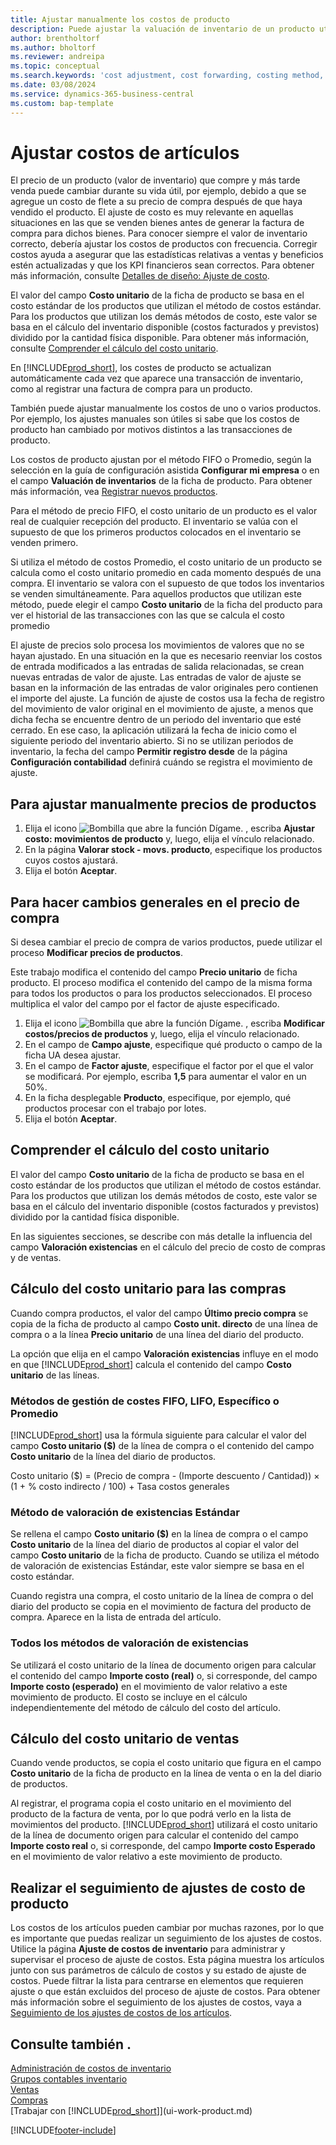 ```yaml
---
title: Ajustar manualmente los costos de producto
description: Puede ajustar la valuación de inventario de un producto utilizando los métodos de cálculo de costos FIFO o Promedio cuando cambian los costos de los productos.
author: brentholtorf
ms.author: bholtorf
ms.reviewer: andreipa
ms.topic: conceptual
ms.search.keywords: 'cost adjustment, cost forwarding, costing method, inventory valuation, costing'
ms.date: 03/08/2024
ms.service: dynamics-365-business-central
ms.custom: bap-template
---
```

# Ajustar costos de artículos

El precio de un producto (valor de inventario) que compre y más tarde venda puede cambiar durante su vida útil, por ejemplo, debido a que se agregue un costo de flete a su precio de compra después de que haya vendido el producto. El ajuste de costo es muy relevante en aquellas situaciones en las que se venden bienes antes de generar la factura de compra para dichos bienes. Para conocer siempre el valor de inventario correcto, debería ajustar los costos de productos con frecuencia. Corregir costos ayuda a asegurar que las estadísticas relativas a ventas y beneficios estén actualizadas y que los KPI financieros sean correctos. Para obtener más información, consulte [Detalles de diseño: Ajuste de costo](design-details-cost-adjustment.md).

El valor del campo **Costo unitario** de la ficha de producto se basa en el costo estándar de los productos que utilizan el método de costos estándar. Para los productos que utilizan los demás métodos de costo, este valor se basa en el cálculo del inventario disponible (costos facturados y previstos) dividido por la cantidad física disponible. Para obtener más información, consulte [Comprender el cálculo del costo unitario](inventory-how-adjust-item-costs.md#understanding-unit-cost-calculation).

En [!INCLUDE[prod_short](includes/prod_short.md)], los costes de producto se actualizan automáticamente cada vez que aparece una transacción de inventario, como al registrar una factura de compra para un producto.

También puede ajustar manualmente los costos de uno o varios productos. Por ejemplo, los ajustes manuales son útiles si sabe que los costos de producto han cambiado por motivos distintos a las transacciones de producto.

Los costos de producto ajustan por el método FIFO o Promedio, según la selección en la guía de configuración asistida **Configurar mi empresa** o en el campo **Valuación de inventarios** de la ficha de producto. Para obtener más información, vea [Registrar nuevos productos](inventory-how-register-new-items.md).  

Para el método de precio FIFO, el costo unitario de un producto es el valor real de cualquier recepción del producto. El inventario se valúa con el supuesto de que los primeros productos colocados en el inventario se venden primero.

Si utiliza el método de costos Promedio, el costo unitario de un producto se calcula como el costo unitario promedio en cada momento después de una compra. El inventario se valora con el supuesto de que todos los inventarios se venden simultáneamente. Para aquellos productos que utilizan este método, puede elegir el campo **Costo unitario** de la ficha del producto para ver el historial de las transacciones con las que se calcula el costo promedio

El ajuste de precios solo procesa los movimientos de valores que no se hayan ajustado. En una situación en la que es necesario reenviar los costos de entrada modificados a las entradas de salida relacionadas, se crean nuevas entradas de valor de ajuste. Las entradas de valor de ajuste se basan en la información de las entradas de valor originales pero contienen el importe del ajuste. La función de ajuste de costos usa la fecha de registro del movimiento de valor original en el movimiento de ajuste, a menos que dicha fecha se encuentre dentro de un periodo del inventario que esté cerrado. En ese caso, la aplicación utilizará la fecha de inicio como el siguiente periodo del inventario abierto. Si no se utilizan periodos de inventario, la fecha del campo **Permitir registro desde** de la página **Configuración contabilidad** definirá cuándo se registra el movimiento de ajuste.

## Para ajustar manualmente precios de productos

1. Elija el icono ![Bombilla que abre la función Dígame.](media/ui-search/search_small.png "Dígame qué desea hacer") , escriba **Ajustar costo: movimientos de producto** y, luego, elija el vínculo relacionado.
2. En la página **Valorar stock - movs. producto**, especifique los productos cuyos costos ajustará.
3. Elija el botón **Aceptar**.

## Para hacer cambios generales en el precio de compra

Si desea cambiar el precio de compra de varios productos, puede utilizar el proceso **Modificar precios de productos**.  

Este trabajo modifica el contenido del campo **Precio unitario** de ficha producto. El proceso modifica el contenido del campo de la misma forma para todos los productos o para los productos seleccionados. El proceso multiplica el valor del campo por el factor de ajuste especificado.  

1. Elija el icono ![Bombilla que abre la función Dígame.](media/ui-search/search_small.png "Dígame qué desea hacer") , escriba **Modificar costos/precios de productos** y, luego, elija el vínculo relacionado.  
2. En el campo de **Campo ajuste**, especifique qué producto o campo de la ficha UA desea ajustar.  
3. En el campo de **Factor ajuste**, especifique el factor por el que el valor se modificará. Por ejemplo, escriba **1,5** para aumentar el valor en un 50%.  
4. En la ficha desplegable **Producto**, especifique, por ejemplo, qué productos procesar con el trabajo por lotes.  
5. Elija el botón **Aceptar**.  

## Comprender el cálculo del costo unitario

El valor del campo **Costo unitario** de la ficha de producto se basa en el costo estándar de los productos que utilizan el método de costos estándar. Para los productos que utilizan los demás métodos de costo, este valor se basa en el cálculo del inventario disponible (costos facturados y previstos) dividido por la cantidad física disponible.  

En las siguientes secciones, se describe con más detalle la influencia del campo **Valoración existencias** en el cálculo del precio de costo de compras y de ventas.  

## Cálculo del costo unitario para las compras  

Cuando compra productos, el valor del campo **Último precio compra** se copia de la ficha de producto al campo **Costo unit. directo** de una línea de compra o a la línea **Precio unitario** de una línea del diario del producto.  

La opción que elija en el campo **Valoración existencias** influye en el modo en que [!INCLUDE[prod_short](includes/prod_short.md)] calcula el contenido del campo **Costo unitario** de las líneas.  

### Métodos de gestión de costes FIFO, LIFO, Específico o Promedio  

[!INCLUDE[prod_short](includes/prod_short.md)] usa la fórmula siguiente para calcular el valor del campo **Costo unitario ($)** de la línea de compra o el contenido del campo **Costo unitario** de la línea del diario de productos.  

Costo unitario ($) = (Precio de compra - (Importe descuento / Cantidad)) × (1 + % costo indirecto / 100) + Tasa costos generales  

### Método de valoración de existencias Estándar  

Se rellena el campo **Costo unitario ($)** en la línea de compra o el campo **Costo unitario** de la línea del diario de productos al copiar el valor del campo **Costo unitario** de la ficha de producto. Cuando se utiliza el método de valoración de existencias Estándar, este valor siempre se basa en el costo estándar.  

Cuando registra una compra, el costo unitario de la línea de compra o del diario del producto se copia en el movimiento de factura del producto de compra. Aparece en la lista de entrada del artículo.  

### Todos los métodos de valoración de existencias  

Se utilizará el costo unitario de la línea de documento origen para calcular el contenido del campo **Importe costo (real)** o, si corresponde, del campo **Importe costo (esperado)** en el movimiento de valor relativo a este movimiento de producto. El costo se incluye en el cálculo independientemente del método de cálculo del costo del artículo.  

## Cálculo del costo unitario de ventas  

Cuando vende productos, se copia el costo unitario que figura en el campo **Costo unitario** de la ficha de producto en la línea de venta o en la del diario de productos.  

Al registrar, el programa copia el costo unitario en el movimiento del producto de la factura de venta, por lo que podrá verlo en la lista de movimientos del producto. [!INCLUDE[prod_short](includes/prod_short.md)] utilizará el costo unitario de la línea de documento origen para calcular el contenido del campo **Importe costo real** o, si corresponde, del campo **Importe costo Esperado** en el movimiento de valor relativo a este movimiento de producto.  

## Realizar el seguimiento de ajustes de costo de producto

Los costos de los artículos pueden cambiar por muchas razones, por lo que es importante que puedas realizar un seguimiento de los ajustes de costos. Utilice la página **Ajuste de costos de inventario** para administrar y supervisar el proceso de ajuste de costos. Esta página muestra los artículos junto con sus parámetros de cálculo de costos y su estado de ajuste de costos. Puede filtrar la lista para centrarse en elementos que requieren ajuste o que están excluidos del proceso de ajuste de costos. Para obtener más información sobre el seguimiento de los ajustes de costos, vaya a [Seguimiento de los ajustes de costos de los artículos](finance-track-inventory-costs.md).

## Consulte también .

[Administración de costos de inventario](finance-manage-inventory-costs.md)  
[Grupos contables inventario](inventory-manage-inventory.md)  
[Ventas](sales-manage-sales.md)  
[Compras](purchasing-manage-purchasing.md)  
[Trabajar con [!INCLUDE[prod_short](includes/prod_short.md)]](ui-work-product.md)

[!INCLUDE[footer-include](includes/footer-banner.md)]